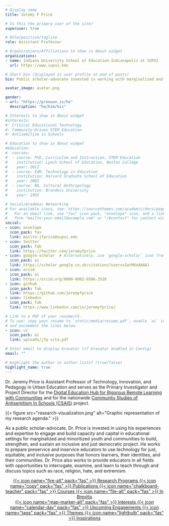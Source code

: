 ```yaml
---
# Display name
title: Jeremy F Price

# Is this the primary user of the site?
superuser: true

# Role/position/tagline
role: Assistant Professor

# Organizations/Affiliations to show in About widget
organizations:
- name: Indiana University School of Education-Indianapolis at IUPUI
  url: https://www.iupui.edu

# Short bio (displayed in user profile at end of posts)
bio: Public scholar-advocate invested in working with marginalized and minoritized youth and communities to build an inclusive and just democratic project by transforming learning and teaching environments.

avatar_image: avatar.png

gender:
- url: "https://pronoun.is/he"
  description: "he/him/his"

# Interests to show in About widget
#interests:
#- Critical Educational Technology
#- Community-Driven STEM Education
#- Antisemitism in Schools

# Education to show in About widget
#education:
#  courses:
#  - course: PhD, Curriculum and Instruction, STEM Education
#    institution: Lynch School of Education, Boston College
#    year: 2013
#  - course: EdM, Technology in Education
#    institution: Harvard Graduate School of Education
#    year: 2003
#  - course: BA, Cultural Anthropology
#    institution: Brandeis University
#    year: 1995

# Social/Academic Networking
# For available icons, see: https://sourcethemes.com/academic/docs/page-builder/#icons
#   For an email link, use "fas" icon pack, "envelope" icon, and a link in the
#   form "mailto:your-email@example.com" or "/#contact" for contact widget.
social:
- icon: envelope
  icon_pack: fas
  link: mailto:jfprice@iupui.edu
- icon: twitter
  icon_pack: fab
  link: https://twitter.com/jeremyfprice
- icon: google-scholar  # Alternatively, use `google-scholar` icon from `ai` icon pack
  icon_pack: ai
  link: https://scholar.google.co.uk/citations?user=sIwtMXoAAAAJ
- icon: orcid
  icon_pack: ai
  link: https://orcid.org/0000-0002-6506-3526
- icon: github
  icon_pack: fab
  link: https://github.com/jeremyfprice
- icon: linkedin
  icon_pack: fab
  link: https://www.linkedin.com/in/jeremyfprice/

# Link to a PDF of your resume/CV.
# To use: copy your resume to `static/media/resume.pdf`, enable `ai` icons in `params.toml`,
# and uncomment the lines below.
- icon: cv
  icon_pack: ai
  link: uploads/jfp-vita.pdf

# Enter email to display Gravatar (if Gravatar enabled in Config)
email: ""

# Highlight the author in author lists? (true/false)
highlight_name: true
---
```


Dr. Jeremy Price is Assistant Professor of Technology, Innovation, and Pedagogy in Urban Education and serves as the Primary Investigator and Project Director for the [Digital Education Hub for Rigorous Remote Learning with Communities](../project/deh/) and for the nationwide [Community Studies of Antisemitism In Schools (CSAIS)](../project/csais/) project.

{{< figure src="research-visualization.png" alt="Graphic representation of my research agenda." >}}

As a public scholar-advocate, Dr. Price is invested in using his experiences and expertise to engage and build capacity and capital in educational settings for marginalized and minoritized youth and communities to build, strengthen, and sustain an inclusive and just democratic project. He works to prepare preservice and inservice educators to use technology for just, equitable, and inclusive purposes that honors learners, their identities, and their communities. Dr. Price also works to provide educators in all fields with opportunities to interrogate, examine, and learn to teach through and discuss topics such as race, religion, hate, and extremism.

<div class="btn-links" style="text-align: center;">
  <a class="btn btn-outline-primary btn-page-header" href="programs">
    {{< icon name="fire-alt" pack="fas" >}}
    Research Programs
  </a>
  <a class="btn btn-outline-primary btn-page-header" href="publication">
    {{< icon name="copy" pack="fas" >}}
    Publications
  </a>
  <a class="btn btn-outline-primary btn-page-header" href="teaching">
    {{< icon name="chalkboard-teacher" pack="fas" >}}
    Courses
  </a>
  <a class="btn btn-outline-primary btn-page-header" href="cv">
    {{< icon name="file-alt" pack="fas" >}}
    In Brevitis
  </a>
</div>


<div class="btn-links" style="text-align: center;">
  <a class="btn btn-outline-primary btn-page-header" href="#interests">
    {{< icon name="map-marker-alt" pack="fas" >}}
    Interests
  </a>
  <a class="btn btn-outline-primary btn-page-header" href="#events">
    {{< icon name="calendar-day" pack="fas" >}}
    Upcoming Engagements
  </a>
  <a class="btn btn-outline-primary btn-page-header" href="#tags">
    {{< icon name="tags" pack="fas" >}}
    Themes
  </a>
  <a class="btn btn-outline-primary btn-page-header" href="#note">
    {{< icon name="lightbulb" pack="fas" >}}
    Inspirations
  </a>
</div>

<!--{{< icon name="cv" pack="ai" >}} Download my {{< staticref "media/demo_resume.pdf" "newtab" >}}curriculum vitae{{< /staticref >}}.-->
